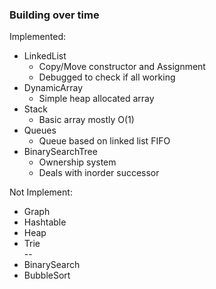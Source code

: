 ### Building over time

Implemented:  
- LinkedList  
  - Copy/Move constructor and Assignment
  - Debugged to check if all working
- DynamicArray  
  - Simple heap allocated array
- Stack
  - Basic array mostly O(1)
- Queues
  - Queue based on linked list FIFO
- BinarySearchTree
  - Ownership system
  - Deals with inorder successor

Not Implement:  
- Graph  
- Hashtable  
- Heap 
- Trie  
--
- BinarySearch  
- BubbleSort  